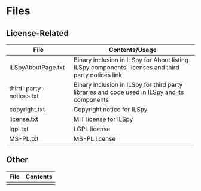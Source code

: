 # Files

## License-Related

|File|Contents/Usage|
|---|---|
|ILSpyAboutPage.txt|Binary inclusion in ILSpy for About listing ILSpy components' licenses and third party notices link|
|third-party-notices.txt|Binary inclusion in ILSpy for third party libraries and code used in ILSpy and its components|
|copyright.txt|Copyright notice for ILSpy|
|license.txt|MIT license for ILSpy|
|lgpl.txt|LGPL license|
|MS-PL.txt|MS-PL license|

## Other

|File|Contents|
|---|---|
|   |   |